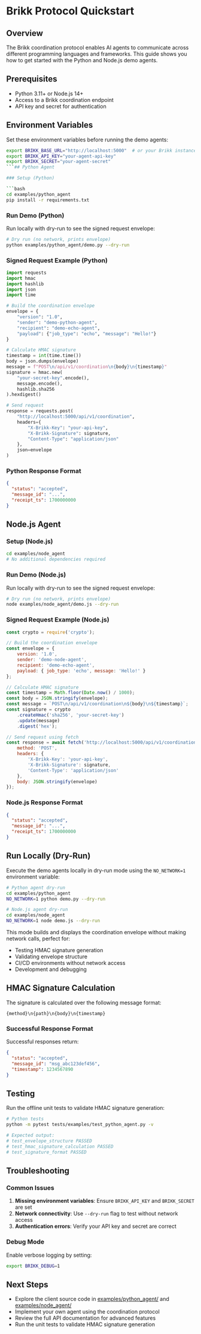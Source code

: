 # Brikk Protocol Quickstart

## Overview

The Brikk coordination protocol enables AI agents to communicate across different programming languages and
frameworks. This guide shows you how to get started with the Python and Node.js demo agents.

## Prerequisites

- Python 3.11+ or Node.js 14+
- Access to a Brikk coordination endpoint
- API key and secret for authentication

## Environment Variables

Set these environment variables before running the demo agents:

```bash
export BRIKK_BASE_URL="http://localhost:5000"  # or your Brikk instance
export BRIKK_API_KEY="your-agent-api-key"
export BRIKK_SECRET="your-agent-secret"
```## Python Agent

### Setup (Python)

```bash
cd examples/python_agent
pip install -r requirements.txt
```

### Run Demo (Python)

Run locally with dry-run to see the signed request envelope:

```bash
# Dry run (no network, prints envelope)
python examples/python_agent/demo.py --dry-run
```

### Signed Request Example (Python)

```python
import requests
import hmac
import hashlib
import json
import time

# Build the coordination envelope
envelope = {
    "version": "1.0",
    "sender": "demo-python-agent",
    "recipient": "demo-echo-agent",
    "payload": {"job_type": "echo", "message": "Hello!"}
}

# Calculate HMAC signature
timestamp = int(time.time())
body = json.dumps(envelope)
message = f"POST\n/api/v1/coordination\n{body}\n{timestamp}"
signature = hmac.new(
    "your-secret-key".encode(),
    message.encode(),
    hashlib.sha256
).hexdigest()

# Send request
response = requests.post(
    "http://localhost:5000/api/v1/coordination",
    headers={
        "X-Brikk-Key": "your-api-key",
        "X-Brikk-Signature": signature,
        "Content-Type": "application/json"
    },
    json=envelope
)
```

### Python Response Format

```json
{
  "status": "accepted",
  "message_id": "...",
  "receipt_ts": 1700000000
}
```

## Node.js Agent

### Setup (Node.js)

```bash
cd examples/node_agent
# No additional dependencies required
```

### Run Demo (Node.js)

Run locally with dry-run to see the signed request envelope:

```bash
# Dry run (no network, prints envelope)
node examples/node_agent/demo.js --dry-run
```

### Signed Request Example (Node.js)

```javascript
const crypto = require('crypto');

// Build the coordination envelope
const envelope = {
    version: '1.0',
    sender: 'demo-node-agent',
    recipient: 'demo-echo-agent',
    payload: { job_type: 'echo', message: 'Hello!' }
};

// Calculate HMAC signature
const timestamp = Math.floor(Date.now() / 1000);
const body = JSON.stringify(envelope);
const message = `POST\n/api/v1/coordination\n${body}\n${timestamp}`;
const signature = crypto
    .createHmac('sha256', 'your-secret-key')
    .update(message)
    .digest('hex');

// Send request using fetch
const response = await fetch('http://localhost:5000/api/v1/coordination', {
    method: 'POST',
    headers: {
        'X-Brikk-Key': 'your-api-key',
        'X-Brikk-Signature': signature,
        'Content-Type': 'application/json'
    },
    body: JSON.stringify(envelope)
});
```

### Node.js Response Format

```json
{
  "status": "accepted",
  "message_id": "...",
  "receipt_ts": 1700000000
}
```

## Run Locally (Dry-Run)

Execute the demo agents locally in dry-run mode using the `NO_NETWORK=1` environment variable:

```bash
# Python agent dry-run
cd examples/python_agent
NO_NETWORK=1 python demo.py --dry-run

# Node.js agent dry-run  
cd examples/node_agent
NO_NETWORK=1 node demo.js --dry-run
```

This mode builds and displays the coordination envelope without making network calls, perfect for:

- Testing HMAC signature generation
- Validating envelope structure
- CI/CD environments without network access
- Development and debugging

## HMAC Signature Calculation

The signature is calculated over the following message format:

```text
{method}\n{path}\n{body}\n{timestamp}
```

### Successful Response Format

Successful responses return:

```json
{
  "status": "accepted",
  "message_id": "msg_abc123def456",
  "timestamp": 1234567890
}
```

## Testing

Run the offline unit tests to validate HMAC signature generation:

```bash
# Python tests
python -m pytest tests/examples/test_python_agent.py -v

# Expected output:
# test_envelope_structure PASSED
# test_hmac_signature_calculation PASSED
# test_signature_format PASSED
```

## Troubleshooting

### Common Issues

1. **Missing environment variables**: Ensure `BRIKK_API_KEY` and `BRIKK_SECRET` are set
2. **Network connectivity**: Use `--dry-run` flag to test without network access
3. **Authentication errors**: Verify your API key and secret are correct

### Debug Mode

Enable verbose logging by setting:

```bash
export BRIKK_DEBUG=1
```

## Next Steps

- Explore the client source code in [examples/python_agent/](../../examples/python_agent/) and
  [examples/node_agent/](../../examples/node_agent/)
- Implement your own agent using the coordination protocol
- Review the full API documentation for advanced features
- Run the unit tests to validate HMAC signature generation
